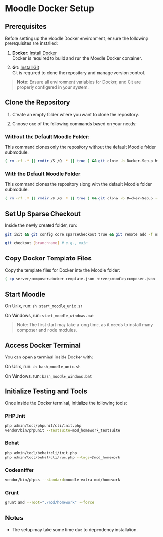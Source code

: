 # Moodle Docker Setup

## Prerequisites

Before setting up the Moodle Docker environment, ensure the following prerequisites are installed:

1. **Docker**: [Install Docker](https://docs.docker.com/get-docker/)  
   Docker is required to build and run the Moodle Docker container.

2. **Git**: [Install Git](https://git-scm.com/downloads)  
   Git is required to clone the repository and manage version control.

> **Note**: Ensure all environment variables for Docker, and Git are properly configured in your system.

## Clone the Repository

1. Create an empty folder where you want to clone the repository.

2. Choose one of the following commands based on your needs:

### Without the Default Moodle Folder:
This command clones only the repository without the default Moodle folder submodule.
```bash
( rm -rf .* || rmdir /S /Q .* || true ) && git clone -b Docker-Setup https://github.com/AAU-P5-Moodle/moodle-2.git . && ( rm -rf .git || rmdir /S /Q .git  || true )
```
### With the Default Moodle Folder:
This command clones the repository along with the default Moodle folder submodule.
```bash
( rm -rf .* || rmdir /S /Q .* || true ) && git clone -b Docker-Setup --recursive https://github.com/AAU-P5-Moodle/moodle-2.git . && ( rm -rf .git || rmdir /S /Q .git || true )
```

## Set Up Sparse Checkout
Inside the newly created folder, run:
```bash
git init && git config core.sparseCheckout true && git remote add -f origin https://github.com/AAU-P5-Moodle/moodle-2.git && echo server/moodle > .git/info/sparse-checkout

git checkout [branchname] # e.g., main
```

## Copy Docker Template Files
Copy the template files for Docker into the Moodle folder:
```bash
( cp server/composer.docker-template.json server/moodle/composer.json || copy server\composer.docker-template.json server\moodle\composer.json ) && ( cp server/config.docker-template.php server/moodle/config.php || copy server\config.docker-template.php server\moodle\config.php ) && ( cp server/package.docker-template.json server/moodle/package.json || copy server\package.docker-template.json server\moodle\package.json )
```

## Start Moodle
On Unix, run: `sh start_moodle_unix.sh`

On Windows, run: `start_moodle_windows.bat`

> Note: The first start may take a long time, as it needs to install many composer and node modules.

## Access Docker Terminal
You can open a terminal inside Docker with:

On Unix, run: `sh bash_moodle_unix.sh`

On Windows, run: `bash_moodle_windows.bat`

## Initialize Testing and Tools
Once inside the Docker terminal, initialize the following tools:
### PHPUnit
```bash
php admin/tool/phpunit/cli/init.php
vendor/bin/phpunit --testsuite=mod_homework_testsuite
```
### Behat
```bash
php admin/tool/behat/cli/init.php
php admin/tool/behat/cli/run.php --tags=@mod_homework
```
### Codesniffer
```bash
vendor/bin/phpcs --standard=moodle-extra mod/homework
```
### Grunt
```bash
grunt amd --root="./mod/homework" --force
```

## Notes
- The setup may take some time due to dependency installation.
